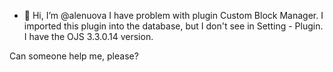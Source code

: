 - 👋 Hi, I’m @alenuova
I have problem with plugin Custom Block Manager. I imported this plugin into the database, but I don't see in Setting - Plugin.
I have the OJS 3.3.0.14 version.

Can someone help me, please?

<!---
alenuova/alenuova is a ✨ special ✨ repository because its `README.md` (this file) appears on your GitHub profile.
You can click the Preview link to take a look at your changes.
--->
